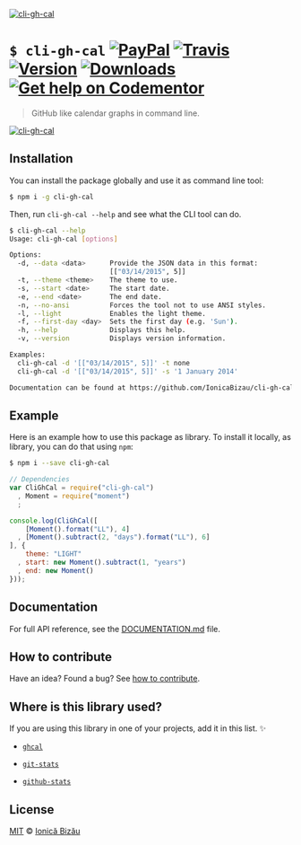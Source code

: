 [![cli-gh-cal](http://i.imgur.com/pw82kYP.png)](#)

# `$ cli-gh-cal` [![PayPal](https://img.shields.io/badge/%24-paypal-f39c12.svg)][paypal-donations] [![Travis](https://img.shields.io/travis/IonicaBizau/cli-gh-cal.svg)](https://travis-ci.org/IonicaBizau/cli-gh-cal/) [![Version](https://img.shields.io/npm/v/cli-gh-cal.svg)](https://www.npmjs.com/package/cli-gh-cal) [![Downloads](https://img.shields.io/npm/dt/cli-gh-cal.svg)](https://www.npmjs.com/package/cli-gh-cal) [![Get help on Codementor](https://cdn.codementor.io/badges/get_help_github.svg)](https://www.codementor.io/johnnyb?utm_source=github&utm_medium=button&utm_term=johnnyb&utm_campaign=github)

> GitHub like calendar graphs in command line.

[![cli-gh-cal](http://i.imgur.com/M5WIEsM.png)](#)

## Installation

You can install the package globally and use it as command line tool:

```sh
$ npm i -g cli-gh-cal
```

Then, run `cli-gh-cal --help` and see what the CLI tool can do.

```sh
$ cli-gh-cal --help
Usage: cli-gh-cal [options]

Options:
  -d, --data <data>      Provide the JSON data in this format:  
                         [["03/14/2015", 5]]                    
  -t, --theme <theme>    The theme to use.                      
  -s, --start <date>     The start date.                        
  -e, --end <date>       The end date.                          
  -n, --no-ansi          Forces the tool not to use ANSI styles.
  -l, --light            Enables the light theme.               
  -f, --first-day <day>  Sets the first day (e.g. 'Sun').       
  -h, --help             Displays this help.                    
  -v, --version          Displays version information.          

Examples:
  cli-gh-cal -d '[["03/14/2015", 5]]' -t none
  cli-gh-cal -d '[["03/14/2015", 5]]' -s '1 January 2014'

Documentation can be found at https://github.com/IonicaBizau/cli-gh-cal
```

## Example

Here is an example how to use this package as library. To install it locally, as library, you can do that using `npm`:

```sh
$ npm i --save cli-gh-cal
```

```js
// Dependencies
var CliGhCal = require("cli-gh-cal")
  , Moment = require("moment")
  ;

console.log(CliGhCal([
    [Moment().format("LL"), 4]
  , [Moment().subtract(2, "days").format("LL"), 6]
], {
    theme: "LIGHT"
  , start: new Moment().subtract(1, "years")
  , end: new Moment()
}));
```

## Documentation

For full API reference, see the [DOCUMENTATION.md][docs] file.

## How to contribute
Have an idea? Found a bug? See [how to contribute][contributing].

## Where is this library used?
If you are using this library in one of your projects, add it in this list. :sparkles:

 - [`ghcal`](https://github.com/IonicaBizau/ghcal)

 - [`git-stats`](https://github.com/IonicaBizau/git-stats)

 - [`github-stats`](https://github.com/IonicaBizau/github-stats)

## License

[MIT][license] © [Ionică Bizău][website]

[paypal-donations]: https://www.paypal.com/cgi-bin/webscr?cmd=_s-xclick&hosted_button_id=RVXDDLKKLQRJW
[donate-now]: http://i.imgur.com/6cMbHOC.png

[license]: http://showalicense.com/?fullname=Ionic%C4%83%20Biz%C4%83u%20%3Cbizauionica%40gmail.com%3E%20(http%3A%2F%2Fionicabizau.net)&year=2015#license-mit
[website]: http://ionicabizau.net
[contributing]: /CONTRIBUTING.md
[docs]: /DOCUMENTATION.md